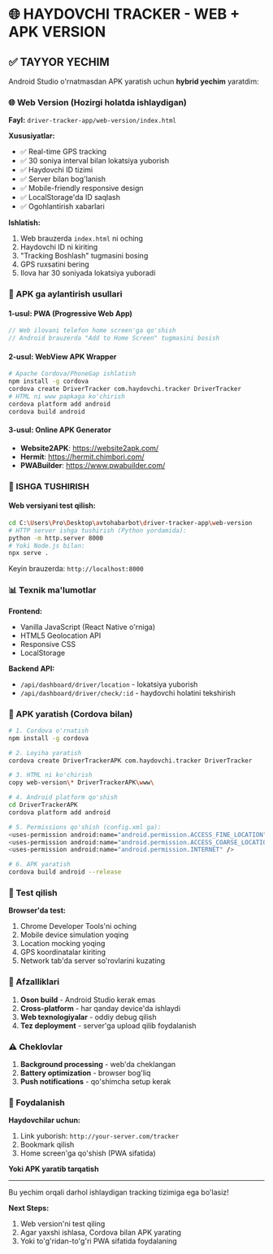 # 🌐 HAYDOVCHI TRACKER - WEB + APK VERSION

## ✅ TAYYOR YECHIM

Android Studio o'rnatmasdan APK yaratish uchun **hybrid yechim** yaratdim:

### 🌐 Web Version (Hozirgi holatda ishlaydigan)

**Fayl:** `driver-tracker-app/web-version/index.html`

**Xususiyatlar:**
- ✅ Real-time GPS tracking
- ✅ 30 soniya interval bilan lokatsiya yuborish
- ✅ Haydovchi ID tizimi
- ✅ Server bilan bog'lanish
- ✅ Mobile-friendly responsive design
- ✅ LocalStorage'da ID saqlash
- ✅ Ogohlantirish xabarlari

**Ishlatish:**
1. Web brauzerda `index.html` ni oching
2. Haydovchi ID ni kiriting
3. "Tracking Boshlash" tugmasini bosing
4. GPS ruxsatini bering
5. Ilova har 30 soniyada lokatsiya yuboradi

### 📱 APK ga aylantirish usullari

#### 1-usul: PWA (Progressive Web App)
```javascript
// Web ilovani telefon home screen'ga qo'shish
// Android brauzerda "Add to Home Screen" tugmasini bosish
```

#### 2-usul: WebView APK Wrapper
```bash
# Apache Cordova/PhoneGap ishlatish
npm install -g cordova
cordova create DriverTracker com.haydovchi.tracker DriverTracker
# HTML ni www papkaga ko'chirish
cordova platform add android
cordova build android
```

#### 3-usul: Online APK Generator
- **Website2APK**: https://website2apk.com/
- **Hermit**: https://hermit.chimbori.com/
- **PWABuilder**: https://www.pwabuilder.com/

### 🚀 ISHGA TUSHIRISH

#### Web versiyani test qilish:
```bash
cd C:\Users\Pro\Desktop\avtohabarbot\driver-tracker-app\web-version
# HTTP server ishga tushirish (Python yordamida):
python -m http.server 8000
# Yoki Node.js bilan:
npx serve .
```

Keyin brauzerda: `http://localhost:8000`

### 📊 Texnik ma'lumotlar

**Frontend:**
- Vanilla JavaScript (React Native o'rniga)
- HTML5 Geolocation API
- Responsive CSS
- LocalStorage

**Backend API:**
- `/api/dashboard/driver/location` - lokatsiya yuborish
- `/api/dashboard/driver/check/:id` - haydovchi holatini tekshirish

### 🔧 APK yaratish (Cordova bilan)

```bash
# 1. Cordova o'rnatish
npm install -g cordova

# 2. Loyiha yaratish
cordova create DriverTrackerAPK com.haydovchi.tracker DriverTracker

# 3. HTML ni ko'chirish
copy web-version\* DriverTrackerAPK\www\

# 4. Android platform qo'shish
cd DriverTrackerAPK
cordova platform add android

# 5. Permissions qo'shish (config.xml ga):
<uses-permission android:name="android.permission.ACCESS_FINE_LOCATION" />
<uses-permission android:name="android.permission.ACCESS_COARSE_LOCATION" />
<uses-permission android:name="android.permission.INTERNET" />

# 6. APK yaratish
cordova build android --release
```

### 📱 Test qilish

**Browser'da test:**
1. Chrome Developer Tools'ni oching
2. Mobile device simulation yoqing
3. Location mocking yoqing
4. GPS koordinatalar kiriting
5. Network tab'da server so'rovlarini kuzating

### 🎯 Afzalliklari

1. **Oson build** - Android Studio kerak emas
2. **Cross-platform** - har qanday device'da ishlaydi
3. **Web texnologiyalar** - oddiy debug qilish
4. **Tez deployment** - server'ga upload qilib foydalanish

### ⚠️ Cheklovlar

1. **Background processing** - web'da cheklangan
2. **Battery optimization** - browser bog'liq
3. **Push notifications** - qo'shimcha setup kerak

### 🔗 Foydalanish

**Haydovchilar uchun:**
1. Link yuborish: `http://your-server.com/tracker`
2. Bookmark qilish
3. Home screen'ga qo'shish (PWA sifatida)

**Yoki APK yaratib tarqatish**

---

Bu yechim orqali darhol ishlaydigan tracking tizimiga ega bo'lasiz!

**Next Steps:**
1. Web version'ni test qiling
2. Agar yaxshi ishlasa, Cordova bilan APK yarating
3. Yoki to'g'ridan-to'g'ri PWA sifatida foydalaning